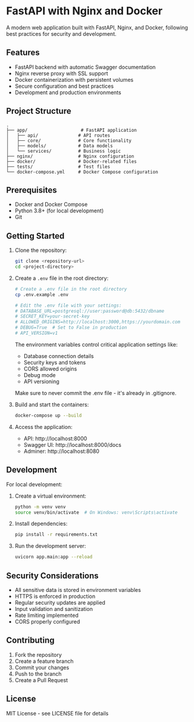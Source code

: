 # FastAPI with Nginx and Docker

A modern web application built with FastAPI, Nginx, and Docker, following best practices for security and development.

## Features

- FastAPI backend with automatic Swagger documentation
- Nginx reverse proxy with SSL support
- Docker containerization with persistent volumes
- Secure configuration and best practices
- Development and production environments

## Project Structure

```
.
├── app/                    # FastAPI application
│   ├── api/               # API routes
│   ├── core/              # Core functionality
│   ├── models/            # Data models
│   └── services/          # Business logic
├── nginx/                 # Nginx configuration
├── docker/                # Docker-related files
├── tests/                 # Test files
└── docker-compose.yml     # Docker Compose configuration
```

## Prerequisites

- Docker and Docker Compose
- Python 3.8+ (for local development)
- Git

## Getting Started

1. Clone the repository:
   ```bash
   git clone <repository-url>
   cd <project-directory>
   ```

2. Create a `.env` file in the root directory:
   ```bash
   # Create a .env file in the root directory
   cp .env.example .env
   
   # Edit the .env file with your settings:
   # DATABASE_URL=postgresql://user:password@db:5432/dbname
   # SECRET_KEY=your-secret-key
   # ALLOWED_ORIGINS=http://localhost:3000,https://yourdomain.com
   # DEBUG=True  # Set to False in production
   # API_VERSION=v1
   ```
   
   The environment variables control critical application settings like:
   - Database connection details
   - Security keys and tokens
   - CORS allowed origins
   - Debug mode
   - API versioning
   
   Make sure to never commit the .env file - it's already in .gitignore.
3. Build and start the containers:
   ```bash
   docker-compose up --build
   ```

4. Access the application:
   - API: http://localhost:8000
   - Swagger UI: http://localhost:8000/docs
   - Adminer: http://localhost:8080

## Development

For local development:

1. Create a virtual environment:
   ```bash
   python -m venv venv
   source venv/bin/activate  # On Windows: venv\Scripts\activate
   ```

2. Install dependencies:
   ```bash
   pip install -r requirements.txt
   ```

3. Run the development server:
   ```bash
   uvicorn app.main:app --reload
   ```

## Security Considerations

- All sensitive data is stored in environment variables
- HTTPS is enforced in production
- Regular security updates are applied
- Input validation and sanitization
- Rate limiting implemented
- CORS properly configured

## Contributing

1. Fork the repository
2. Create a feature branch
3. Commit your changes
4. Push to the branch
5. Create a Pull Request

## License

MIT License - see LICENSE file for details 